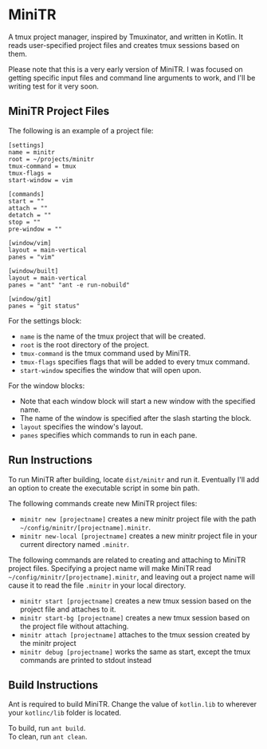 # MiniTR

A tmux project manager, inspired by Tmuxinator, and written in Kotlin. It reads
user-specified project files and creates tmux sessions based on them.

Please note that this is a very early version of MiniTR. I was focused on
getting specific input files and command line arguments to work, and I'll
be writing test for it very soon.

## MiniTR Project Files

The following is an example of a project file:

```
[settings]
name = minitr
root = ~/projects/minitr
tmux-command = tmux
tmux-flags =
start-window = vim

[commands]
start = ""
attach = ""
detatch = ""
stop = ""
pre-window = ""

[window/vim]
layout = main-vertical
panes = "vim"

[window/built]
layout = main-vertical
panes = "ant" "ant -e run-nobuild"

[window/git]
panes = "git status"

```

For the settings block:

* `name` is the name of the tmux project that will be created.
* `root` is the root directory of the project.
* `tmux-command` is the tmux command used by MiniTR.
* `tmux-flags` specifies flags that will be added to every tmux command.
* `start-window` specifies the window that will open upon.

For the window blocks:

* Note that each window block will start a new window with the specified name.
* The name of the window is specified after the slash starting the block.
* `layout` specifies the window's layout.
* `panes` specifies which commands to run in each pane.

## Run Instructions

To run MiniTR after building, locate `dist/minitr` and run it. Eventually I'll
add an option to create the executable script in some bin path.

The following commands create new MiniTR project files:

* `minitr new [projectname]` creates a new minitr project file with the path
    `~/config/minitr/[projectname].minitr`.
* `minitr new-local [projectname]` creates a new minitr project file in your
    current directory named `.minitr`.

The following commands are related to creating and attaching to MiniTR project
files. Specifying a project name will make MiniTR read
`~/config/minitr/[projectname].minitr`, and leaving out a project name will
cause it to read the file `.minitr` in your local directory.

* `minitr start [projectname]` creates a new tmux session based on the project
    file and attaches to it.
* `minitr start-bg [projectname]` creates a new tmux session based on the
    project file without attaching.
* `minitr attach [projectname]` attaches to the tmux session created by the
    minitr project
* `minitr debug [projectname]` works the same as start, except the tmux commands
    are printed to stdout instead

## Build Instructions

Ant is required to build MiniTR. Change the value of `kotlin.lib` to wherever
your `kotlinc/lib` folder is located.

To build, run `ant build`.  
To clean, run `ant clean`.  
